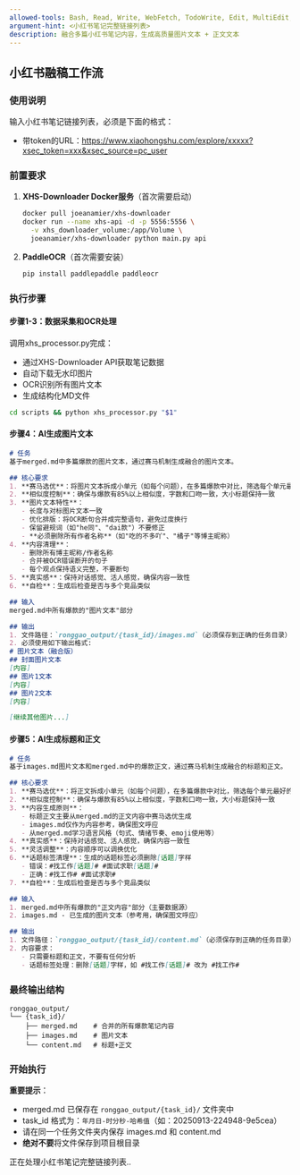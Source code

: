 ```yaml
---
allowed-tools: Bash, Read, Write, WebFetch, TodoWrite, Edit, MultiEdit, Grep, Glob, Task
argument-hint: <小红书笔记完整链接列表>
description: 融合多篇小红书笔记内容，生成高质量图片文本 + 正文文本
---
```

## 小红书融稿工作流

### 使用说明

输入小红书笔记链接列表，必须是下面的格式：

- 带token的URL：https://www.xiaohongshu.com/explore/xxxxx?xsec_token=xxx&xsec_source=pc_user

### 前置要求

1. **XHS-Downloader Docker服务**（首次需要启动）

   ```bash
   docker pull joeanamier/xhs-downloader
   docker run --name xhs-api -d -p 5556:5556 \
     -v xhs_downloader_volume:/app/Volume \
     joeanamier/xhs-downloader python main.py api
   ```
2. **PaddleOCR**（首次需要安装）

   ```bash
   pip install paddlepaddle paddleocr
   ```

### 执行步骤

#### 步骤1-3：数据采集和OCR处理

调用xhs_processor.py完成：

- 通过XHS-Downloader API获取笔记数据
- 自动下载无水印图片
- OCR识别所有图片文本
- 生成结构化MD文件

```bash
cd scripts && python xhs_processor.py "$1"
```

#### 步骤4：AI生成图片文本

```markdown
# 任务
基于merged.md中多篇爆款的图片文本，通过赛马机制生成融合的图片文本。

## 核心要求
1. **赛马选优**：将图片文本拆成小单元（如每个问题），在多篇爆款中对比，筛选每个单元最好的内容，最后组装起来
2. **相似度控制**：确保与爆款有85%以上相似度，字数和口吻一致，大小标题保持一致
3. **图片文本特性**：
   - 长度与对标图片文本一致
   - 优化排版：将OCR断句合并成完整语句，避免过度换行
   - 保留避规词（如"he同"、"dai款"）不要修正
   - **必须删除所有作者名称**（如"吃的不多吖"、"橘子"等博主昵称）
4. **内容清理**：
   - 删除所有博主昵称/作者名称
   - 合并被OCR错误断开的句子
   - 每个观点保持语义完整，不要断句
5. **真实感**：保持对话感觉、活人感觉，确保内容一致性
6. **自检**：生成后检查是否与多个竞品类似

## 输入
merged.md中所有爆款的"图片文本"部分

## 输出
1. 文件路径：`ronggao_output/{task_id}/images.md`（必须保存到正确的任务目录）
2. 必须使用如下输出格式:
# 图片文本（融合版）
## 封面图片文本
[内容]
## 图片1文本
[内容]
## 图片2文本
[内容]

[继续其他图片...]
```

#### 步骤5：AI生成标题和正文

```markdown
# 任务
基于images.md图片文本和merged.md中的爆款正文，通过赛马机制生成融合的标题和正文。

## 核心要求
1. **赛马选优**：将正文拆成小单元（如每个问题），在多篇爆款中对比，筛选每个单元最好的内容，最后组装起来
2. **相似度控制**：确保与爆款有85%以上相似度，字数和口吻一致，大小标题保持一致
3. **内容生成原则**：
   - 标题正文主要从merged.md的正文内容中赛马选优生成
   - images.md仅作为内容参考，确保图文呼应
   - 从merged.md学习语言风格（句式、情绪节奏、emoji使用等）
4. **真实感**：保持对话感觉、活人感觉，确保内容一致性
5. **灵活调整**：内容顺序可以调换优化
6. **话题标签清理**：生成的话题标签必须删除[话题]字样
   - 错误：#找工作[话题]# #面试求职[话题]#
   - 正确：#找工作# #面试求职#
7. **自检**：生成后检查是否与多个竞品类似

## 输入
1. merged.md中所有爆款的"正文内容"部分（主要数据源）
2. images.md - 已生成的图片文本（参考用，确保图文呼应）

## 输出
1. 文件路径：`ronggao_output/{task_id}/content.md`（必须保存到正确的任务目录）
2. 内容要求：
   - 只需要标题和正文，不要有任何分析
   - 话题标签处理：删除[话题]字样，如 #找工作[话题]# 改为 #找工作#
```

### 最终输出结构

```
ronggao_output/
└── {task_id}/
    ├── merged.md    # 合并的所有爆款笔记内容
    ├── images.md    # 图片文本
    └── content.md   # 标题+正文
```

### 开始执行

**重要提示**：
- merged.md 已保存在 `ronggao_output/{task_id}/` 文件夹中
- task_id 格式为：`年月日-时分秒-哈希值`（如：20250913-224948-9e5cea）
- 请在同一个任务文件夹内保存 images.md 和 content.md
- **绝对不要**将文件保存到项目根目录

正在处理小红书笔记完整链接列表..
